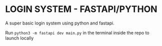 # **__LOGIN SYSTEM - FASTAPI/PYTHON__**

A super basic login system using python and fastapi.

Run `python3 -m fastapi dev main.py` in the terminal inside the repo to launch locally